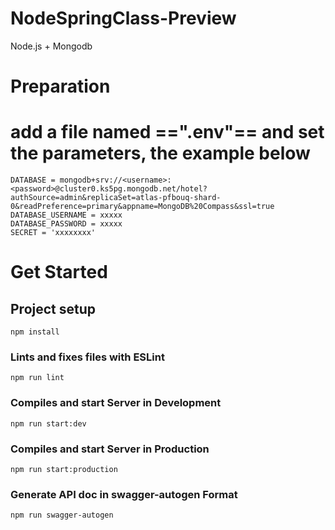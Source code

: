 # NodeSpringClass-Preview
Node.js + Mongodb 

# Preparation
# add a file named ==".env"== and set the parameters, the example below
```
DATABASE = mongodb+srv://<username>:<password>@cluster0.ks5pg.mongodb.net/hotel?authSource=admin&replicaSet=atlas-pfbouq-shard-0&readPreference=primary&appname=MongoDB%20Compass&ssl=true
DATABASE_USERNAME = xxxxx
DATABASE_PASSWORD = xxxxx
SECRET = 'xxxxxxxx'
```

# Get Started
## Project setup
```
npm install
```

### Lints and fixes files with ESLint
```
npm run lint
```

### Compiles and start Server in Development
```
npm run start:dev
```

### Compiles and start Server in Production
```
npm run start:production
```

### Generate API doc in swagger-autogen Format
```
npm run swagger-autogen
```
